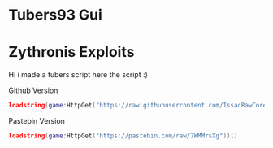# Tubers93 Gui
# Zythronis Exploits
Hi i made a tubers script here the script :)

Github Version
```lua
loadstring(game:HttpGet("https://raw.githubusercontent.com/IssacRawCoreOfficiak/Tubers-93-GUI/main/tubers93%20gui.lua"))()
```
Pastebin Version
```lua
loadstring(game:HttpGet("https://pastebin.com/raw/7WMMrsXg"))()
```
